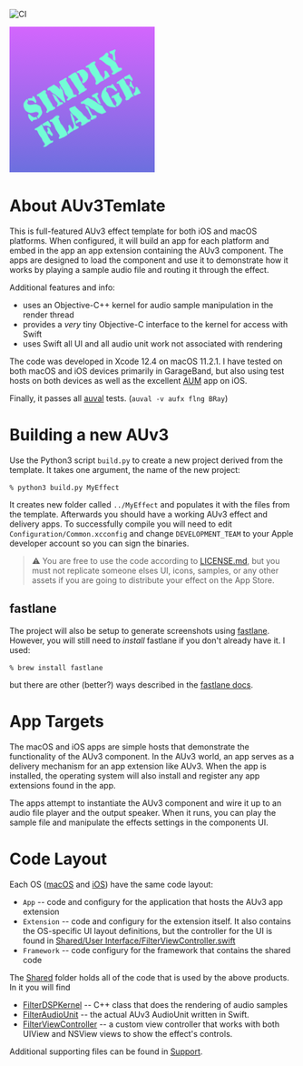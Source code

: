 ![CI](https://github.com/bradhowes/__NAME__/workflows/CI/badge.svg?branch=main)

![](macOS/App/Assets.xcassets/AppIcon.appiconset/256px.png)

# About AUv3Temlate

This is full-featured AUv3 effect template for both iOS and macOS platforms. When configured, it will build an
app for each platform and embed in the app an app extension containing the AUv3 component. The apps are designed
to load the component and use it to demonstrate how it works by playing a sample audio file and routing it
through the effect.

Additional features and info:

* uses an Objective-C++ kernel for audio sample manipulation in the render thread
* provides a *very* tiny Objective-C interface to the kernel for access with Swift
* uses Swift all UI and all audio unit work not associated with rendering

The code was developed in Xcode 12.4 on macOS 11.2.1. I have tested on both macOS and iOS devices primarily in
GarageBand, but also using test hosts on both devices as well as the excellent
[AUM](https://apps.apple.com/us/app/aum-audio-mixer/id1055636344) app on iOS.

Finally, it passes all
[auval](https://developer.apple.com/library/archive/documentation/MusicAudio/Conceptual/AudioUnitProgrammingGuide/AudioUnitDevelopmentFundamentals/AudioUnitDevelopmentFundamentals.html)
tests. (`auval -v aufx flng BRay`)

# Building a new AUv3

Use the Python3 script `build.py` to create a new project derived from the template. It takes one argument, the
name of the new project:

```
% python3 build.py MyEffect
```

It creates new folder called `../MyEffect` and populates it with the files from the template. Afterwards you
should have a working AUv3 effect and delivery apps. To successfully compile you will need to edit
`Configuration/Common.xcconfig` and change `DEVELOPMENT_TEAM` to your Apple developer account so you can sign
the binaries.

> :warning: You are free to use the code according to [LICENSE.md](LICENSE.md), but you must not replicate
> someone elses UI, icons, samples, or any other assets if you are going to distribute your effect on the App
> Store.

## fastlane

The project will also be setup to generate screenshots using [fastlane](https://github.com/fastlane/fastlane).
However, you will still need to *install* fastlane if you don't already have it. I used:

```
% brew install fastlane
```

but there are other (better?) ways described in the [fastlane docs](https://docs.fastlane.tools).

# App Targets

The macOS and iOS apps are simple hosts that demonstrate the functionality of the AUv3 component. In the AUv3 world,
an app serves as a delivery mechanism for an app extension like AUv3. When the app is installed, the operating system will
also install and register any app extensions found in the app.

The apps attempt to instantiate the AUv3 component and wire it up to an audio file player and the output
speaker. When it runs, you can play the sample file and manipulate the effects settings in the components UI.

# Code Layout

Each OS ([macOS](macOS) and [iOS](iOS)) have the same code layout:

* `App` -- code and configury for the application that hosts the AUv3 app extension
* `Extension` -- code and configury for the extension itself. It also contains the OS-specific UI layout
  definitions, but the controller for the UI is found in
  [Shared/User Interface/FilterViewController.swift](Shared/User%20Interface/FilterViewController.swift)
* `Framework` -- code configury for the framework that contains the shared code

The [Shared](Shared) folder holds all of the code that is used by the above products. In it you will find

* [FilterDSPKernel](Shared/Kernel/FilterDSPKernel.h) -- C++ class that does the rendering of audio samples
* [FilterAudioUnit](Shared/FilterAudioUnit.swift) -- the actual AUv3 AudioUnit written in Swift.
* [FilterViewController](Shared/User%20Interface/FilterViewController.swift) -- a custom view controller that
works with both UIView and NSView views to show the effect's controls.

Additional supporting files can be found in [Support](Shared/Support).
